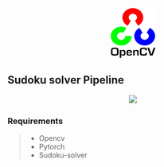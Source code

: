  <div align="center"><img src="opecv.png" height= "100px" width="90px"></div>



## Sudoku solver Pipeline
<div align="center"><img src="https://i.ibb.co/3sKF9v5/pp.png"></div>

### Requirements

> * Opencv
> * Pytorch
> * Sudoku-solver



